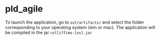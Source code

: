 # pld_agile

To launch the application, go to `out/artifacts/` and select the folder corresponding to your operating system (win or mac).
The application will be compiled in the jar `colliffimo-[os].jar` 